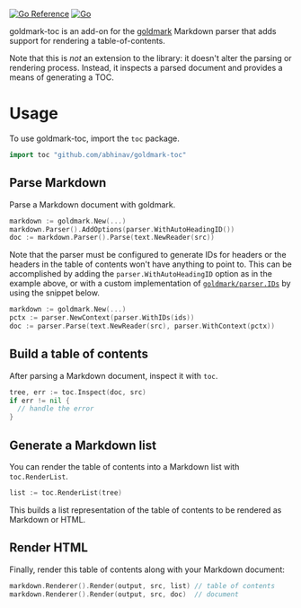 [![Go Reference](https://pkg.go.dev/badge/github.com/abhinav/goldmark-toc.svg)](https://pkg.go.dev/github.com/abhinav/goldmark-toc)
[![Go](https://github.com/abhinav/goldmark-toc/actions/workflows/go.yml/badge.svg)](https://github.com/abhinav/goldmark-toc/actions/workflows/go.yml)

goldmark-toc is an add-on for the [goldmark] Markdown parser that adds support
for rendering a table-of-contents.

  [goldmark]: http://github.com/yuin/goldmark

Note that this is *not* an extension to the library: it doesn't alter the
parsing or rendering process. Instead, it inspects a parsed document and
provides a means of generating a TOC.

# Usage

To use goldmark-toc, import the `toc` package.

```go
import toc "github.com/abhinav/goldmark-toc"
```

## Parse Markdown

Parse a Markdown document with goldmark.

```go
markdown := goldmark.New(...)
markdown.Parser().AddOptions(parser.WithAutoHeadingID())
doc := markdown.Parser().Parse(text.NewReader(src))
```

Note that the parser must be configured to generate IDs for headers or the
headers in the table of contents won't have anything to point to. This can be
accomplished by adding the `parser.WithAutoHeadingID` option as in the example
above, or with a custom implementation of [`goldmark/parser.IDs`] by using the
snippet below.

  [`goldmark/parser.IDs`]: https://pkg.go.dev/github.com/yuin/goldmark/parser#IDs

```go
markdown := goldmark.New(...)
pctx := parser.NewContext(parser.WithIDs(ids))
doc := parser.Parse(text.NewReader(src), parser.WithContext(pctx))
```

## Build a table of contents

After parsing a Markdown document, inspect it with `toc`.

```go
tree, err := toc.Inspect(doc, src)
if err != nil {
  // handle the error
}
```

## Generate a Markdown list

You can render the table of contents into a Markdown list with
`toc.RenderList`.

```go
list := toc.RenderList(tree)
```

This builds a list representation of the table of contents to be rendered as
Markdown or HTML.

## Render HTML

Finally, render this table of contents along with your Markdown document:

```go
markdown.Renderer().Render(output, src, list) // table of contents
markdown.Renderer().Render(output, src, doc)  // document
```
